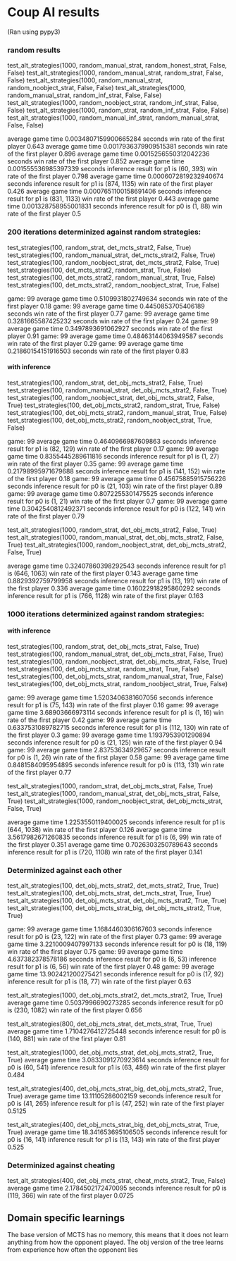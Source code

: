# Coup AI results
(Ran using pypy3)
### random results
test_alt_strategies(1000, random_manual_strat, random_honest_strat, False, False)
test_alt_strategies(1000, random_manual_strat, random_strat, False, False)
test_alt_strategies(1000, random_manual_strat, random_noobject_strat, False, False)
test_alt_strategies(1000, random_manual_strat, random_inf_strat, False, False)
test_alt_strategies(1000, random_noobject_strat, random_inf_strat, False, False)
test_alt_strategies(1000, random_strat, random_inf_strat, False, False)
test_alt_strategies(1000, random_manual_inf_strat, random_manual_strat, False, False)

average game time 0.0034807159900665284 seconds
win rate of the first player 0.643
average game time 0.0017936379909515381 seconds
win rate of the first player 0.896
average game time 0.0015256550312042236 seconds
win rate of the first player 0.852
average game time 0.001555536985397339 seconds
inference result for p1 is (60, 393)
win rate of the first player 0.798
average game time 0.0006072819232940674 seconds
inference result for p1 is (874, 1135)
win rate of the first player 0.426
average game time 0.0007651100158691406 seconds
inference result for p1 is (831, 1133)
win rate of the first player 0.443
average game time 0.001328758955001831 seconds
inference result for p0 is (1, 88)
win rate of the first player 0.5


### 200 iterations determinized against random strategies:
test_strategies(100, random_strat, det_mcts_strat2, False, True)
test_strategies(100, random_manual_strat, det_mcts_strat2, False, True)
test_strategies(100, random_noobject_strat, det_mcts_strat2, False, True)
test_strategies(100, det_mcts_strat2, random_strat, True, False)
test_strategies(100, det_mcts_strat2, random_manual_strat, True, False)
test_strategies(100, det_mcts_strat2, random_noobject_strat, True, False)

game:  99
average game time 0.5109931802749634 seconds
win rate of the first player 0.18
game:  99
average game time 0.4450853705406189 seconds
win rate of the first player 0.77
game:  99
average game time 0.3281665587425232 seconds
win rate of the first player 0.24
game:  99
average game time 0.3497893691062927 seconds
win rate of the first player 0.91
game:  99
average game time 0.48463144063949587 seconds
win rate of the first player 0.29
game:  99
average game time 0.21860154151916503 seconds
win rate of the first player 0.83

#### with inference
test_strategies(100, random_strat, det_obj_mcts_strat2, False, True)
test_strategies(100, random_manual_strat, det_obj_mcts_strat2, False, True)
test_strategies(100, random_noobject_strat, det_obj_mcts_strat2, False, True)
test_strategies(100, det_obj_mcts_strat2, random_strat, True, False)
test_strategies(100, det_obj_mcts_strat2, random_manual_strat, True, False)
test_strategies(100, det_obj_mcts_strat2, random_noobject_strat, True, False)

game:  99
average game time 0.4640966987609863 seconds
inference result for p1 is (82, 129)
win rate of the first player 0.17
game:  99
average game time 0.8355445289611816 seconds
inference result for p1 is (1, 27)
win rate of the first player 0.35
game:  99
average game time 0.21798995971679688 seconds
inference result for p1 is (141, 152)
win rate of the first player 0.18
game:  99
average game time 0.45675885915756226 seconds
inference result for p0 is (21, 103)
win rate of the first player 0.89
game:  99
average game time 0.8072255301475525 seconds
inference result for p0 is (1, 21)
win rate of the first player 0.7
game:  99
average game time 0.3042540812492371 seconds
inference result for p0 is (122, 141)
win rate of the first player 0.79


test_alt_strategies(1000, random_strat, det_obj_mcts_strat2, False, True)
test_alt_strategies(1000, random_manual_strat, det_obj_mcts_strat2, False, True)
test_alt_strategies(1000, random_noobject_strat, det_obj_mcts_strat2, False, True)

average game time 0.32407860398292543 seconds
inference result for p1 is (646, 1063)
win rate of the first player 0.143
average game time 0.8829392759799958 seconds
inference result for p1 is (13, 191)
win rate of the first player 0.336
average game time 0.16022918295860292 seconds
inference result for p1 is (766, 1128)
win rate of the first player 0.163


### 1000 iterations determinized against random strategies:

#### with inference
test_strategies(100, random_strat, det_obj_mcts_strat, False, True)
test_strategies(100, random_manual_strat, det_obj_mcts_strat, False, True)
test_strategies(100, random_noobject_strat, det_obj_mcts_strat, False, True)
test_strategies(100, det_obj_mcts_strat, random_strat, True, False)
test_strategies(100, det_obj_mcts_strat, random_manual_strat, True, False)
test_strategies(100, det_obj_mcts_strat, random_noobject_strat, True, False)

game:  99
average game time 1.5203406381607056 seconds
inference result for p1 is (75, 143)
win rate of the first player 0.16
game:  99
average game time 3.68903666973114 seconds
inference result for p1 is (1, 16)
win rate of the first player 0.42
game:  99
average game time 0.6337531089782715 seconds
inference result for p1 is (112, 130)
win rate of the first player 0.3
game:  99
average game time 1.1937953901290894 seconds
inference result for p0 is (21, 125)
win rate of the first player 0.94
game:  99
average game time 2.83753634929657 seconds
inference result for p0 is (1, 26)
win rate of the first player 0.58
game:  99
average game time 0.8481584095954895 seconds
inference result for p0 is (113, 131)
win rate of the first player 0.77


test_alt_strategies(1000, random_strat, det_obj_mcts_strat, False, True)
test_alt_strategies(1000, random_manual_strat, det_obj_mcts_strat, False, True)
test_alt_strategies(1000, random_noobject_strat, det_obj_mcts_strat, False, True)

average game time 1.2253550119400025 seconds
inference result for p1 is (644, 1038)
win rate of the first player 0.126
average game time 3.5617982671260835 seconds
inference result for p1 is (6, 99)
win rate of the first player 0.351
average game time 0.7026303250789643 seconds
inference result for p1 is (720, 1108)
win rate of the first player 0.141

### Determinized against each other
test_alt_strategies(100, det_obj_mcts_strat2, det_mcts_strat2, True, True)
test_alt_strategies(100, det_obj_mcts_strat, det_mcts_strat, True, True)
test_alt_strategies(100, det_obj_mcts_strat, det_obj_mcts_strat2, True, True)
test_alt_strategies(100, det_obj_mcts_strat_big, det_obj_mcts_strat2, True, True)

game:  99
average game time 1.1684460306167603 seconds
inference result for p0 is (23, 122)
win rate of the first player 0.73
game:  99
average game time 3.2210009407997133 seconds
inference result for p0 is (18, 119)
win rate of the first player 0.75
game:  99
average game time 4.637382378578186 seconds
inference result for p0 is (6, 53)
inference result for p1 is (6, 56)
win rate of the first player 0.48
game:  99
average game time 13.902421200275421 seconds
inference result for p0 is (17, 92)
inference result for p1 is (18, 77)
win rate of the first player 0.63


test_alt_strategies(1000, det_obj_mcts_strat2, det_mcts_strat2, True, True)
average game time 0.5037996690273285 seconds
inference result for p0 is (230, 1082)
win rate of the first player 0.656

test_alt_strategies(800, det_obj_mcts_strat, det_mcts_strat, True, True)
average game time 1.7104276412725448 seconds
inference result for p0 is (140, 881)
win rate of the first player 0.81

test_alt_strategies(1000, det_obj_mcts_strat, det_obj_mcts_strat2, True, True)
average game time 3.0833091270923614 seconds
inference result for p0 is (60, 541)
inference result for p1 is (63, 486)
win rate of the first player 0.484

test_alt_strategies(400, det_obj_mcts_strat_big, det_obj_mcts_strat2, True, True)
average game time 13.11105286002159 seconds
inference result for p0 is (41, 265)
inference result for p1 is (47, 252)
win rate of the first player 0.5125

test_alt_strategies(400, det_obj_mcts_strat_big, det_obj_mcts_strat, True, True)
average game time 18.341653695106505 seconds
inference result for p0 is (16, 141)
inference result for p1 is (13, 143)
win rate of the first player 0.525

### Determinized against cheating
test_alt_strategies(400, det_obj_mcts_strat, cheat_mcts_strat2, True, False)
average game time 2.1784502172470095 seconds
inference result for p0 is (119, 366)
win rate of the first player 0.0725

## Domain specific learnings
The base version of MCTS has no memory, this means that it does not learn anything
from how the opponent played. The obj version of the tree learns from experience
how often the opponent lies

